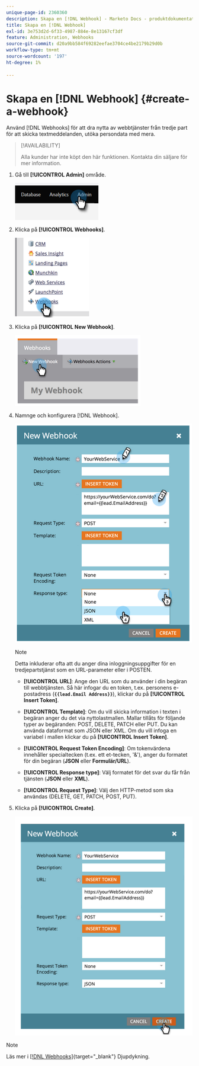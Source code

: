 ```yaml
---
unique-page-id: 2360360
description: Skapa en [!DNL Webhook] - Marketo Docs - produktdokumentation
title: Skapa en [!DNL Webhook]
exl-id: 3e753d2d-6f33-4987-884e-8e13167cf3df
feature: Administration, Webhooks
source-git-commit: d20a9bb584f69282eefae3704ce4be2179b29d0b
workflow-type: tm+mt
source-wordcount: '197'
ht-degree: 1%

---
```


# Skapa en [!DNL Webhook] {#create-a-webhook}

Använd [!DNL Webhooks] för att dra nytta av webbtjänster från tredje part för att skicka textmeddelanden, utöka persondata med mera.

>[!AVAILABILITY]
>
>Alla kunder har inte köpt den här funktionen. Kontakta din säljare för mer information.

1. Gå till **[!UICONTROL Admin]** område.

   ![](assets/create-a-webhook-1.png)

1. Klicka på **[!UICONTROL Webhooks]**.

   ![](assets/create-a-webhook-2.png)

1. Klicka på **[!UICONTROL New Webhook]**.

   ![](assets/create-a-webhook-3.png)

1. Namnge och konfigurera [!DNL Webhook].

   ![](assets/create-a-webhook-4.png)

   >[!NOTE]
   >
   >Detta inkluderar ofta att du anger dina inloggningsuppgifter för en tredjepartstjänst som en URL-parameter eller i POSTEN.

   * **[!UICONTROL URL]**: Ange den URL som du använder i din begäran till webbtjänsten. Så här infogar du en token, t.ex. personens e-postadress (**`{{lead.Email Address}}`**), klickar du på **[!UICONTROL Insert Token]**.

   * **[!UICONTROL Template]**: Om du vill skicka information i texten i begäran anger du det via nyttolastmallen. Mallar tillåts för följande typer av begäranden: POST, DELETE, PATCH eller PUT. Du kan använda dataformat som JSON eller XML. Om du vill infoga en variabel i mallen klickar du på **[!UICONTROL Insert Token]**.

   * **[!UICONTROL Request Token Encoding]**: Om tokenvärdena innehåller specialtecken (t.ex. ett et-tecken, &#39;&amp;&#39;), anger du formatet för din begäran (**JSON** eller **Formulär/URL**).

   * **[!UICONTROL Response type]**: Välj formatet för det svar du får från tjänsten (**JSON** eller **XML**).

   * **[!UICONTROL Request Type]**: Välj den HTTP-metod som ska användas (DELETE, GET, PATCH, POST, PUT).

1. Klicka på **[!UICONTROL Create]**.

   ![](assets/create-a-webhook-5.png)

>[!NOTE]
>
>Läs mer i [[!DNL Webhooks]](https://developers.marketo.com/documentation/webhooks/){target="_blank"} Djupdykning.
